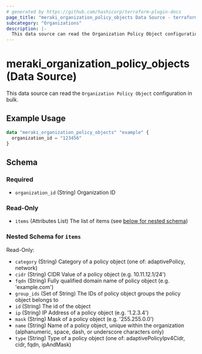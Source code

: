 ```yaml
---
# generated by https://github.com/hashicorp/terraform-plugin-docs
page_title: "meraki_organization_policy_objects Data Source - terraform-provider-meraki"
subcategory: "Organizations"
description: |-
  This data source can read the Organization Policy Object configuration in bulk.
---
```


# meraki_organization_policy_objects (Data Source)

This data source can read the `Organization Policy Object` configuration in bulk.

## Example Usage

```terraform
data "meraki_organization_policy_objects" "example" {
  organization_id = "123456"
}
```

<!-- schema generated by tfplugindocs -->
## Schema

### Required

- `organization_id` (String) Organization ID

### Read-Only

- `items` (Attributes List) The list of items (see [below for nested schema](#nestedatt--items))

<a id="nestedatt--items"></a>
### Nested Schema for `items`

Read-Only:

- `category` (String) Category of a policy object (one of: adaptivePolicy, network)
- `cidr` (String) CIDR Value of a policy object (e.g. 10.11.12.1/24')
- `fqdn` (String) Fully qualified domain name of policy object (e.g. 'example.com')
- `group_ids` (Set of String) The IDs of policy object groups the policy object belongs to
- `id` (String) The id of the object
- `ip` (String) IP Address of a policy object (e.g. '1.2.3.4')
- `mask` (String) Mask of a policy object (e.g. '255.255.0.0')
- `name` (String) Name of a policy object, unique within the organization (alphanumeric, space, dash, or underscore characters only)
- `type` (String) Type of a policy object (one of: adaptivePolicyIpv4Cidr, cidr, fqdn, ipAndMask)

